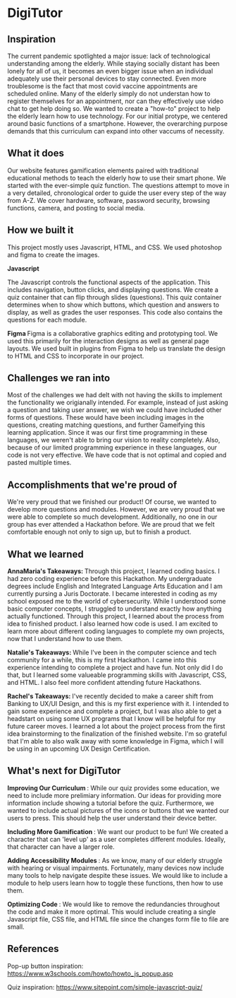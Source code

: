 # DigiTutor


## Inspiration
The current pandemic spotlighted a major issue: lack of technological understanding among the elderly. While staying socially distant has been lonely for all of us, it becomes an even bigger issue when an individual adequately use their personal devices to stay connected. Even more troublesome is the fact that most covid vaccine appointments are scheduled online. Many of the elderly simply do not understan how to register themselves for an appointment, nor can they effectively use video chat to get help doing so. We wanted to create a "how-to" project to help the elderly learn how to use technology. For our initial protype, we centered around basic functions of a smartphone. However, the overarching purpose demands that this curriculum can expand into other vaccums of necessity. 

## What it does
Our website features gamification elements paired with traditional educational methods to teach the elderly how to use their smart phone. We started with the ever-simple quiz function. The questions attempt to move in a very detailed, chronological order to guide the user every step of the way from A-Z. We cover hardware, software, password security, browsing functions, camera, and posting to social media.

## How we built it
This project mostly uses Javascript, HTML, and CSS. We used photoshop and figma to create the images. 

<b>Javascript </b>

The Javascript controls the functional aspects of the 
application. This includes navigation, button clicks, 
and displaying questions. We create a quiz container 
that can flip through slides (questions). This quiz 
container determines when to show which buttons, 
which question and answers to display, as well as
grades the user responses.  This code also contains 
the questions for each module.

<b>Figma </b>
Figma is a collaborative graphics editing and prototyping tool.
We used this primarily for the interaction designs as well as general
page layouts. We used built in plugins from Figma to help us
translate the design to HTML and CSS to incorporate in our project.


## Challenges we ran into

Most of the challenges we had delt with not having the skills to implement the functionality we origianally intended. For example, instead of just asking a question and taking user answer, we wish we could have included other forms of questions. These would have been including images in the questions, creating matching questions, and further Gameifying this learning application. Since it was our first time programming in these languages, we weren't able to bring our vision to reality completely. Also, because of our limited programming experience in these languages, our code is not very effective. We have code that is not optimal and copied and pasted multiple times. 

## Accomplishments that we're proud of
We're very proud that we finished our product! Of course, we wanted to develop more questions and modules. However, we are very proud that we were able to complete so much development. Additionally, no one in our group has ever attended a Hackathon before. We are proud that we felt comfortable enough not only to sign up, but to finish a product.

## What we learned
<b> AnnaMaria's Takeaways: </b>
Through this project, I learned coding basics. I had zero coding experience before this Hackathon. My undergraduate degrees include English and Integrated Language Arts Education and I am currently pursing a Juris Doctorate. I became interested in coding as my school exposed me to the world of cybersecurity. While I understood some basic computer concepts, I struggled to understand exactly how anything actually functioned. Through this project, I learned about the process from idea to finished product. I also learned how code is used. I am excited to learn more about different coding languages to complete my own projects, now that I understand how to use them.

<b> Natalie's Takeaways: </b>
While I've been in the computer science and tech community for a while, this is my first Hackathon. I came into this experience intending to complete a project and have fun. Not only did I do that, but I learned some valueable programming skills with Javascript, CSS, and HTML. I also feel more confident attending future Hackathons. 

<b> Rachel's Takeaways: </b>
I've recently decided to make a career shift from Banking to UX/UI Design, and this is my first experience with it. I intended to gain some experience and complete a project, but I was also able to get a headstart on using some UX programs that I know will be helpful for my future career moves. I learned a lot about the project process from the first idea brainstorming to the finalization of the finished website. I'm so grateful that I'm able to also walk away with some knowledge in Figma, which I will be using in an upcoming UX Design Certification.
  
## What's next for DigiTutor
<b> Improving Our Curriculum </b>:
While our quiz provides some education, we need to include more prelimiary information. Our ideas for providing more information include showing a tutorial before the quiz. Furthermore, we wanted to include actual pictures of the icons or buttons that we wanted our users to press. This should help the user understand their device better.

<b> Including More Gamification </b>:
We want our product to be fun! We created a character that can 'level up' as a user completes different modules. Ideally, that character can have a larger role.

<b> Adding Accessibility Modules </b>:
As we know, many of our elderly struggle with hearing or visual impairments. Fortunately, many devices now include many tools to help navigate despite these issues. We would like to include a module to help users learn how to toggle these functions, then how to use them.


<b> Optimizing Code </b>:
We would like to remove the redundancies throughout the code and make it more optimal. This would include creating a single Javascript file, CSS file, and HTML file since the changes form file to file are small. 

## References
Pop-up button inspiration: https://www.w3schools.com/howto/howto_js_popup.asp

Quiz inspiration: https://www.sitepoint.com/simple-javascript-quiz/

